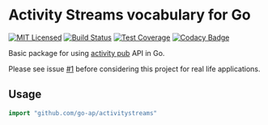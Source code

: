 # Activity Streams vocabulary for Go

[![MIT Licensed](https://img.shields.io/github/license/go-ap/activitystreams.svg)](https://raw.githubusercontent.com/go-ap/activitystreams/master/LICENSE)
[![Build Status](https://builds.sr.ht/~mariusor/activitystreams.svg)](https://builds.sr.ht/~mariusor/activitystreams)
[![Test Coverage](https://codecov.io/gh/go-ap/activitystreams/branch/master/graph/badge.svg)](https://codecov.io/gh/go-ap/activitystreams)
[![Codacy Badge](https://api.codacy.com/project/badge/Grade/29664f7ae6c643bca76700143e912cd3)](https://www.codacy.com/app/go-ap/activitystreams/dashboard)
<!-- [![Go Report Card](https://goreportcard.com/badge/github.com/go-ap/activitystreams.go)](https://goreportcard.com/report/github.com/go-ap/activitystreams.go) -->

Basic package for using [activity pub](https://www.w3.org/TR/activitypub/#Overview) API in Go.

Please see issue [#1](https://github.com/go-ap/activitypub.go/issues/1) before considering this project for real life applications.

## Usage

```go
import "github.com/go-ap/activitystreams"
```
